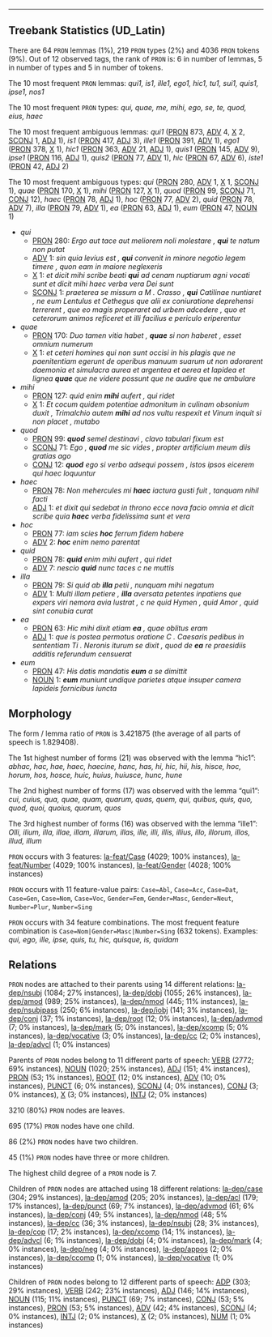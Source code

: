 

--------------------------------------------------------------------------------

## Treebank Statistics (UD_Latin)

There are 64 `PRON` lemmas (1%), 219 `PRON` types (2%) and 4036 `PRON` tokens (9%).
Out of 12 observed tags, the rank of `PRON` is: 6 in number of lemmas, 5 in number of types and 5 in number of tokens.

The 10 most frequent `PRON` lemmas: _qui1, is1, ille1, ego1, hic1, tu1, sui1, quis1, ipse1, nos1_

The 10 most frequent `PRON` types:  _qui, quae, me, mihi, ego, se, te, quod, eius, haec_

The 10 most frequent ambiguous lemmas: _qui1_ ([PRON]() 873, [ADV]() 4, [X]() 2, [SCONJ]() 1, [ADJ]() 1), _is1_ ([PRON]() 417, [ADJ]() 3), _ille1_ ([PRON]() 391, [ADV]() 1), _ego1_ ([PRON]() 378, [X]() 1), _hic1_ ([PRON]() 363, [ADV]() 21, [ADJ]() 1), _quis1_ ([PRON]() 145, [ADV]() 9), _ipse1_ ([PRON]() 116, [ADJ]() 1), _quis2_ ([PRON]() 77, [ADV]() 1), _hic_ ([PRON]() 67, [ADV]() 6), _iste1_ ([PRON]() 42, [ADJ]() 2)

The 10 most frequent ambiguous types:  _qui_ ([PRON]() 280, [ADV]() 1, [X]() 1, [SCONJ]() 1), _quae_ ([PRON]() 170, [X]() 1), _mihi_ ([PRON]() 127, [X]() 1), _quod_ ([PRON]() 99, [SCONJ]() 71, [CONJ]() 12), _haec_ ([PRON]() 78, [ADJ]() 1), _hoc_ ([PRON]() 77, [ADV]() 2), _quid_ ([PRON]() 78, [ADV]() 7), _illa_ ([PRON]() 79, [ADV]() 1), _ea_ ([PRON]() 63, [ADJ]() 1), _eum_ ([PRON]() 47, [NOUN]() 1)


* _qui_
  * [PRON]() 280: _Ergo aut tace aut meliorem noli molestare , <b>qui</b> te natum non putat_
  * [ADV]() 1: _sin quia levius est , <b>qui</b> convenit in minore negotio legem timere , quon eam in maiore neglexeris_
  * [X]() 1: _et dicit mihi scribe beati <b>qui</b> ad cenam nuptiarum agni vocati sunt et dicit mihi haec verba vera Dei sunt_
  * [SCONJ]() 1: _praeterea se missum a M . Crasso , <b>qui</b> Catilinae nuntiaret , ne eum Lentulus et Cethegus que alii ex coniuratione deprehensi terrerent , que eo magis properaret ad urbem adcedere , quo et ceterorum animos reficeret et illi facilius e periculo eriperentur_
* _quae_
  * [PRON]() 170: _Duo tamen vitia habet , <b>quae</b> si non haberet , esset omnium numerum_
  * [X]() 1: _et ceteri homines qui non sunt occisi in his plagis que ne paenitentiam egerunt de operibus manuum suarum ut non adorarent daemonia et simulacra aurea et argentea et aerea et lapidea et lignea <b>quae</b> que ne videre possunt que ne audire que ne ambulare_
* _mihi_
  * [PRON]() 127: _quid enim <b>mihi</b> aufert , qui ridet_
  * [X]() 1: _Et cocum quidem potentiae admonitum in culinam obsonium duxit , Trimalchio autem <b>mihi</b> ad nos vultu respexit et Vinum inquit si non placet , mutabo_
* _quod_
  * [PRON]() 99: _<b>quod</b> semel destinavi , clavo tabulari fixum est_
  * [SCONJ]() 71: _Ego , <b>quod</b> me sic vides , propter artificium meum diis gratias ago_
  * [CONJ]() 12: _<b>quod</b> ego si verbo adsequi possem , istos ipsos eicerem qui haec loquuntur_
* _haec_
  * [PRON]() 78: _Non mehercules mi <b>haec</b> iactura gusti fuit , tanquam nihil facti_
  * [ADJ]() 1: _et dixit qui sedebat in throno ecce nova facio omnia et dicit scribe quia <b>haec</b> verba fidelissima sunt et vera_
* _hoc_
  * [PRON]() 77: _iam scies <b>hoc</b> ferrum fidem habere_
  * [ADV]() 2: _<b>hoc</b> enim nemo parentat_
* _quid_
  * [PRON]() 78: _<b>quid</b> enim mihi aufert , qui ridet_
  * [ADV]() 7: _nescio <b>quid</b> nunc taces c ne muttis_
* _illa_
  * [PRON]() 79: _Si quid ab <b>illa</b> petii , nunquam mihi negatum_
  * [ADV]() 1: _Multi illam petiere , <b>illa</b> aversata petentes inpatiens que expers viri nemora avia lustrat , c ne quid Hymen , quid Amor , quid sint conubia curat_
* _ea_
  * [PRON]() 63: _Hic mihi dixit etiam <b>ea</b> , quae oblitus eram_
  * [ADJ]() 1: _que is postea permotus oratione C . Caesaris pedibus in sententiam Ti . Neronis iturum se dixit , quod de <b>ea</b> re praesidiis additis referundum censuerat_
* _eum_
  * [PRON]() 47: _His datis mandatis <b>eum</b> a se dimittit_
  * [NOUN]() 1: _<b>eum</b> muniunt undique parietes atque insuper camera lapideis fornicibus iuncta_

## Morphology

The form / lemma ratio of `PRON` is 3.421875 (the average of all parts of speech is 1.829408).

The 1st highest number of forms (21) was observed with the lemma “hic1”: _abhac, hac, hae, haec, haecine, hanc, has, hi, hic, hii, his, hisce, hoc, horum, hos, hosce, huic, huius, huiusce, hunc, hune_

The 2nd highest number of forms (17) was observed with the lemma “qui1”: _cui, cuius, qua, quae, quam, quarum, quas, quem, qui, quibus, quis, quo, quod, quoi, quoius, quorum, quos_

The 3rd highest number of forms (16) was observed with the lemma “ille1”: _Olli, ilium, illa, illae, illam, illarum, illas, ille, illi, illis, illius, illo, illorum, illos, illud, illum_

`PRON` occurs with 3 features: [la-feat/Case]() (4029; 100% instances), [la-feat/Number]() (4029; 100% instances), [la-feat/Gender]() (4028; 100% instances)

`PRON` occurs with 11 feature-value pairs: `Case=Abl`, `Case=Acc`, `Case=Dat`, `Case=Gen`, `Case=Nom`, `Case=Voc`, `Gender=Fem`, `Gender=Masc`, `Gender=Neut`, `Number=Plur`, `Number=Sing`

`PRON` occurs with 34 feature combinations.
The most frequent feature combination is `Case=Nom|Gender=Masc|Number=Sing` (632 tokens).
Examples: _qui, ego, ille, ipse, quis, tu, hic, quisque, is, quidam_


## Relations

`PRON` nodes are attached to their parents using 14 different relations: [la-dep/nsubj]() (1084; 27% instances), [la-dep/dobj]() (1055; 26% instances), [la-dep/amod]() (989; 25% instances), [la-dep/nmod]() (445; 11% instances), [la-dep/nsubjpass]() (250; 6% instances), [la-dep/iobj]() (141; 3% instances), [la-dep/conj]() (37; 1% instances), [la-dep/root]() (12; 0% instances), [la-dep/advmod]() (7; 0% instances), [la-dep/mark]() (5; 0% instances), [la-dep/xcomp]() (5; 0% instances), [la-dep/vocative]() (3; 0% instances), [la-dep/cc]() (2; 0% instances), [la-dep/advcl]() (1; 0% instances)

Parents of `PRON` nodes belong to 11 different parts of speech: [VERB]() (2772; 69% instances), [NOUN]() (1020; 25% instances), [ADJ]() (151; 4% instances), [PRON]() (53; 1% instances), [ROOT]() (12; 0% instances), [ADV]() (10; 0% instances), [PUNCT]() (6; 0% instances), [SCONJ]() (4; 0% instances), [CONJ]() (3; 0% instances), [X]() (3; 0% instances), [INTJ]() (2; 0% instances)

3210 (80%) `PRON` nodes are leaves.

695 (17%) `PRON` nodes have one child.

86 (2%) `PRON` nodes have two children.

45 (1%) `PRON` nodes have three or more children.

The highest child degree of a `PRON` node is 7.

Children of `PRON` nodes are attached using 18 different relations: [la-dep/case]() (304; 29% instances), [la-dep/amod]() (205; 20% instances), [la-dep/acl]() (179; 17% instances), [la-dep/punct]() (69; 7% instances), [la-dep/advmod]() (61; 6% instances), [la-dep/conj]() (49; 5% instances), [la-dep/nmod]() (48; 5% instances), [la-dep/cc]() (36; 3% instances), [la-dep/nsubj]() (28; 3% instances), [la-dep/cop]() (17; 2% instances), [la-dep/xcomp]() (14; 1% instances), [la-dep/advcl]() (6; 1% instances), [la-dep/dobj]() (4; 0% instances), [la-dep/mark]() (4; 0% instances), [la-dep/neg]() (4; 0% instances), [la-dep/appos]() (2; 0% instances), [la-dep/ccomp]() (1; 0% instances), [la-dep/vocative]() (1; 0% instances)

Children of `PRON` nodes belong to 12 different parts of speech: [ADP]() (303; 29% instances), [VERB]() (242; 23% instances), [ADJ]() (146; 14% instances), [NOUN]() (115; 11% instances), [PUNCT]() (69; 7% instances), [CONJ]() (53; 5% instances), [PRON]() (53; 5% instances), [ADV]() (42; 4% instances), [SCONJ]() (4; 0% instances), [INTJ]() (2; 0% instances), [X]() (2; 0% instances), [NUM]() (1; 0% instances)

